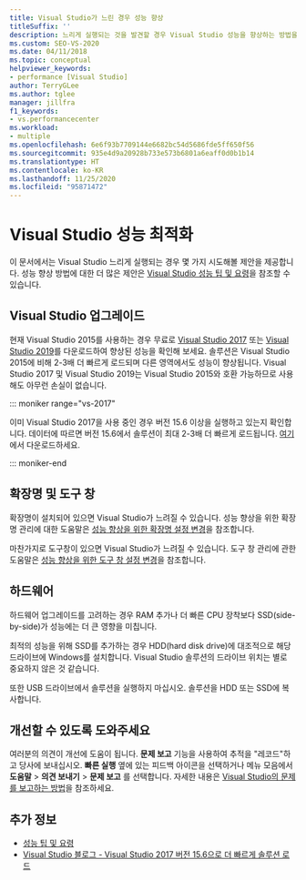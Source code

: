 ```yaml
---
title: Visual Studio가 느린 경우 성능 향상
titleSuffix: ''
description: 느리게 실행되는 것을 발견할 경우 Visual Studio 성능을 향상하는 방법을 알아봅니다.
ms.custom: SEO-VS-2020
ms.date: 04/11/2018
ms.topic: conceptual
helpviewer_keywords:
- performance [Visual Studio]
author: TerryGLee
ms.author: tglee
manager: jillfra
f1_keywords:
- vs.performancecenter
ms.workload:
- multiple
ms.openlocfilehash: 6e6f93b7709144e6682bc54d5686fde5ff650f56
ms.sourcegitcommit: 935e4d9a20928b733e573b6801a6eaff0d0b1b14
ms.translationtype: HT
ms.contentlocale: ko-KR
ms.lasthandoff: 11/25/2020
ms.locfileid: "95871472"
---
```

# <a name="optimize-visual-studio-performance"></a>Visual Studio 성능 최적화

이 문서에서는 Visual Studio 느리게 실행되는 경우 몇 가지 시도해볼 제안을 제공합니다. 성능 향상 방법에 대한 더 많은 제안은 [Visual Studio 성능 팁 및 요령](../ide/visual-studio-performance-tips-and-tricks.md)을 참조할 수 있습니다.

## <a name="upgrade-visual-studio"></a>Visual Studio 업그레이드

현재 Visual Studio 2015를 사용하는 경우 무료로 [Visual Studio 2017](https://visualstudio.microsoft.com/vs/older-downloads/?utm_medium=microsoft&utm_source=docs.microsoft.com&utm_campaign=vs+2017+download) 또는 [Visual Studio 2019](https://visualstudio.microsoft.com/downloads)를 다운로드하여 향상된 성능을 확인해 보세요. 솔루션은 Visual Studio 2015에 비해 2-3배 더 빠르게 로드되며 다른 영역에서도 성능이 향상됩니다. Visual Studio 2017 및 Visual Studio 2019는 Visual Studio 2015와 호환 가능하므로 사용해도 아무런 손실이 없습니다.

::: moniker range="vs-2017"

이미 Visual Studio 2017을 사용 중인 경우 버전 15.6 이상을 실행하고 있는지 확인합니다. 데이터에 따르면 버전 15.6에서 솔루션이 최대 2-3배 더 빠르게 로드됩니다. [여기](https://visualstudio.microsoft.com/vs/older-downloads/?utm_medium=microsoft&utm_source=docs.microsoft.com&utm_campaign=vs+2017+download)에서 다운로드하세요.

::: moniker-end

## <a name="extensions-and-tool-windows"></a>확장명 및 도구 창

확장명이 설치되어 있으면 Visual Studio가 느려질 수 있습니다. 성능 향상을 위한 확장명 관리에 대한 도움말은 [성능 향상을 위한 확장명 설정 변경](../ide/optimize-visual-studio-startup-time.md#extensions)을 참조합니다.

마찬가지로 도구창이 있으면 Visual Studio가 느려질 수 있습니다. 도구 창 관리에 관한 도움말은 [성능 향상을 위한 도구 창 설정 변경](../ide/optimize-visual-studio-startup-time.md#tool-windows)을 참조합니다.

## <a name="hardware"></a>하드웨어

하드웨어 업그레이드를 고려하는 경우 RAM 추가나 더 빠른 CPU 장착보다 SSD(side-by-side)가 성능에는 더 큰 영향을 미칩니다.

최적의 성능을 위해 SSD를 추가하는 경우 HDD(hard disk drive)에 대조적으로 해당 드라이브에 Windows를 설치합니다. Visual Studio 솔루션의 드라이브 위치는 별로 중요하지 않은 것 같습니다.

또한 USB 드라이브에서 솔루션을 실행하지 마십시오. 솔루션을 HDD 또는 SSD에 복사합니다.

## <a name="help-us-improve"></a>개선할 수 있도록 도와주세요

여러분의 의견이 개선에 도움이 됩니다. **문제 보고** 기능을 사용하여 추적을 "레코드"하고 당사에 보내십시오. **빠른 실행** 옆에 있는 피드백 아이콘을 선택하거나 메뉴 모음에서 **도움말** > **의견 보내기** > **문제 보고** 를 선택합니다. 자세한 내용은 [Visual Studio의 문제를 보고하는 방법](../ide/how-to-report-a-problem-with-visual-studio.md)을 참조하세요.

## <a name="see-also"></a>추가 정보

- [성능 팁 및 요령](../ide/visual-studio-performance-tips-and-tricks.md)
- [Visual Studio 블로그 - Visual Studio 2017 버전 15.6으로 더 빠르게 솔루션 로드](https://devblogs.microsoft.com/visualstudio/load-solutions-faster-with-visual-studio-2017-version-15-6/)
